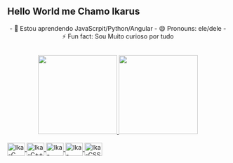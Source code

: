 ## Hello World me Chamo Ikarus

<div align="center">
    - 🌱 Estou aprendendo JavaScrpit/Python/Angular
    - 😄 Pronouns: ele/dele
    - ⚡ Fun fact: Sou Muito curioso por tudo
</div>

##

<div align="center">
  <a href="https://github.com/IkaDeVVV">
  <img height="180em" src="https://github-readme-stats.vercel.app/api?username=IkaDeVVV&show_icons=true&theme=dark&include_all_commits=true&count_private=true"/>
  <img height="180em" src="https://github-readme-stats.vercel.app/api/top-langs/?username=IkaDeVVV&layout=compact&langs_count=7&theme=dark"/>
</div>

  <div style="display: inline_block"><br>
    
<img align="center" alt="Ika-C" height="30" width="40" src="https://cdn.jsdelivr.net/gh/devicons/devicon/icons/c/c-original.svg" />
<img align="center" alt="Ika-C++" height="30" width="40" src="https://cdn.jsdelivr.net/gh/devicons/devicon/icons/cplusplus/cplusplus-original.svg" />
<img align="center" alt="Ika-HTML" height="30" width="40" src="https://cdn.jsdelivr.net/gh/devicons/devicon/icons/html5/html5-original.svg" />
<img align="center" alt="Ika-PYTHON" height="30" width="40" src="https://cdn.jsdelivr.net/gh/devicons/devicon/icons/python/python-original.svg" />
<img align="center" alt="Ika-CSS" height="30" width="40" src="https://cdn.jsdelivr.net/gh/devicons/devicon/icons/css3/css3-original.svg" />

</div>
